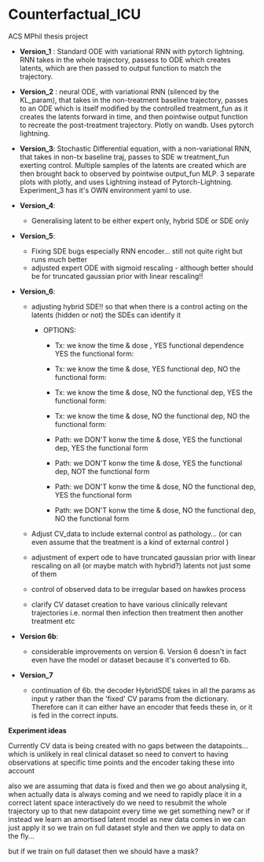 # Counterfactual_ICU

ACS MPhil thesis project

- **Version_1** : Standard ODE with variational RNN with pytorch lightning. RNN takes in the whole trajectory, passess to ODE which creates latents, which are then passed to output function to match the trajectory.

- **Version_2** : neural ODE, with variational RNN (silenced by the KL_param), that takes in the non-treatment baseline trajectory, passes to an ODE which is itself modified by the controlled treatment_fun as it creates the latents forward in time, and then pointwise output function to recreate the post-treatment trajectory. Plotly on wandb. Uses pytorch lightning.

- **Version_3**: Stochastic Differential equation, with a non-variational RNN, that takes in non-tx baseline traj, passes to SDE w treatment_fun exerting control. Multiple samples of the latents are created which are then brought back to observed by pointwise output_fun MLP. 3 separate plots with plotly, and uses Lightning instead of Pytorch-Lightning. Experiment_3 has it's OWN environment yaml to use.

- **Version_4**:
  - Generalising latent to be either expert only, hybrid SDE or SDE only

- **Version_5**:
  - Fixing SDE bugs especially RNN encoder... still not quite right but runs much better
  - adjusted expert ODE with sigmoid rescaling - although better should be for truncated gaussian prior with linear rescaling!!

- **Version_6**:
  - adjusting hybrid SDE!! so that when there is a control acting on the latents (hidden or not) the SDEs can identify it
    - OPTIONS:
      - Tx: we know the time & dose , YES  functional dependence YES the functional form:
      - Tx: we know the time & dose, YES functional dep, NO the functional form:
      - Tx: we know the time & dose, NO the functional dep, YES the functional form:
      - Tx: we know the time & dose, NO the functional dep, NO the functional form:

      - Path: we DON'T konw the time & dose, YES the functional dep, YES the functional form
      - Path: we DON'T konw the time & dose, YES the functional dep, NOT the functional form
      - Path: we DON'T konw the time & dose, NO the functional dep, YES the functional form
      - Path: we DON'T konw the time & dose, NO the functional dep, NO the functional form

  - Adjust CV_data to include external control as pathology... (or can even assume that the treatment is a kind of external control )

  - adjustment of expert ode to have truncated gaussian prior with linear rescaling on all (or maybe match with hybrid?) latents not just some of them

  - control of observed data to be irregular based on hawkes process
  - clarify CV dataset creation to have various clinically relevant trajectories i.e. normal then infection then treatment then another treatment etc


- **Version 6b**:
  - considerable improvements on version 6. Version 6 doesn't in fact even have the model or dataset because it's converted to 6b. 


- **Version_7**
  - continuation of 6b. the decoder HybridSDE takes in all the params as input y rather than the 'fixed' CV params from the dictionary. Therefore can it can either have an encoder that feeds these in, or it is fed in the correct inputs.




**Experiment ideas**

Currently CV data is being created with no gaps between the datapoints... which is unlikely in real clinical dataset
so need to convert to having observations at specific time points and the encoder taking these into account

also we are assuming that data is fixed and then we go about analysing it, when actually data is always coming and we need to rapidly place it in a correct latent space interactively
do we need to resubmit the whole trajectory up to that new datapoint every time we get something new?
or if instead we learn an amortised latent model as new data comes in we can just apply it
so we train on full dataset style and then we apply to data on the fly...

but if we train on full dataset then we should have a mask?
